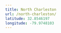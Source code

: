 ```yaml
---
title: North Charleston
url: /north-charleston/
latitude: 32.8546197
longitude: -79.9748103
---
```

